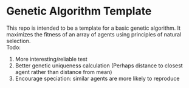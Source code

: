 # Genetic Algorithm Template
This repo is intended to be a template for a basic genetic algorithm. It maximizes the fitness of an array of agents using principles of natural selection. <br/>
Todo:
1. More interesting/reliable test 
2. Better genetic uniqueness calculation (Perhaps distance to closest agent rather than distance from mean)
3. Encourage speciation: similar agents are more likely to reproduce
